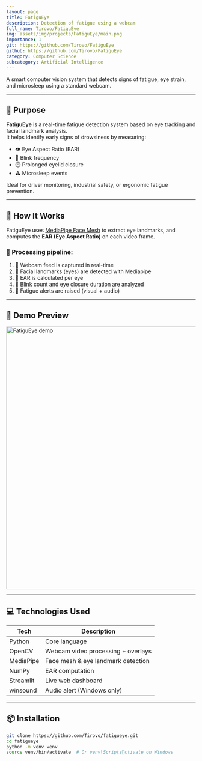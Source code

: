 ```yaml
---
layout: page
title: FatiguEye
description: Detection of fatigue using a webcam
full_name: Tirovo/FatiguEye
img: assets/img/projects/FatiguEye/main.png
importance: 1
git: https://github.com/Tirovo/FatiguEye
github: https://github.com/Tirovo/FatiguEye
category: Computer Science
subcategory: Artificial Intelligence
---
```



A smart computer vision system that detects signs of fatigue, eye strain, and microsleep using a standard webcam.

---

## 🎯 Purpose


**FatiguEye** is a real-time fatigue detection system based on eye tracking and facial landmark analysis.  
It helps identify early signs of drowsiness by measuring:
- 👁️ Eye Aspect Ratio (EAR)
- 🔁 Blink frequency
- ⏱️ Prolonged eyelid closure
- ⚠️ Microsleep events

Ideal for driver monitoring, industrial safety, or ergonomic fatigue prevention.

---

## 🧠 How It Works


FatiguEye uses [MediaPipe Face Mesh](https://google.github.io/mediapipe/) to extract eye landmarks, and computes the **EAR (Eye Aspect Ratio)** on each video frame.

### 📡 Processing pipeline:


1. 🎥 Webcam feed is captured in real-time
2. 🧠 Facial landmarks (eyes) are detected with Mediapipe
3. 📏 EAR is calculated per eye
4. 🧮 Blink count and eye closure duration are analyzed
5. 🔔 Fatigue alerts are raised (visual + audio)

---

## 🚀 Demo Preview


> 

<img src="assets/demo.gif" alt="FatiguEye demo" width="700">

---

## 💻 Technologies Used


| Tech        | Description                             |
|-------------|-----------------------------------------|
| Python      | Core language                           |
| OpenCV      | Webcam video processing + overlays      |
| MediaPipe   | Face mesh & eye landmark detection      |
| NumPy       | EAR computation                         |
| Streamlit   | Live web dashboard                      |
| winsound    | Audio alert (Windows only)              |

---

## 📦 Installation


```bash
git clone https://github.com/Tirovo/fatigueye.git
cd fatigueye
python -m venv venv
source venv/bin/activate  # Or venv\Scriptsctivate on Windows

